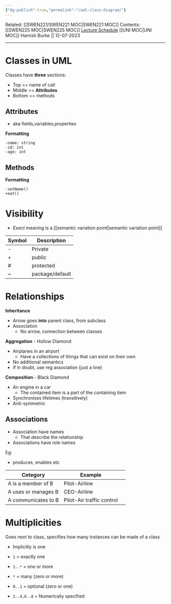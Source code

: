 ```yaml
---
{"dg-publish":true,"permalink":"/uml-class-diagram/"}
---
```


Related: [[SWEN221/SWEN221 MOC\|SWEN221 MOC]]
Contents: [[SWEN225 MOC\|SWEN225 MOC]]
[Lecture Schedule](https://ecs.wgtn.ac.nz/Courses/SWEN225_2023T2/CourseSchedule)
[[UNI MOC\|UNI MOC]]
Hamish Burke || 12-07-2023
***

# Classes in UML

Classes have **three** sections:
- Top == name of call
- Middle == **Attributes**
- Bottom == methods

## Attributes

- aka fields,variables,properties

**Formatting**

```
-name: string
-id: int
-age: int
```

## Methods

**Formatting**

```
-setName()
+eat()
```

# Visibility

- *Exact* meaning is a [[semantic variation point\|semantic variation point]]

| Symbol | Description |
| ------ | ----------- |
| -      | Private     |
| +      | public      |
| #      | protected   |
| ~      | package/default|

# Relationships

**Inheritance**
- Arrow goes **into** parent class, from subclass
- Association
	- No arrow, connection between classes

**Aggregation** - Hollow Diamond

 - Airplanes in an airport
	 - Have a collections of things that can exist on their own
- No additional semantics
- If in doubt, use reg association (just a line)


**Composition** - Black Diamond
 - An engine in a car
	  - The contained item is a part of the containing item
- Synchronises lifetimes (transitively)
- Anti-symmetric

## Associations

- Association have names
	- That describe the relationship
- Associations have role names

Eg:
- produces, enables etc

| Cetegory            | Example                   |     |
| ------------------- | ------------------------- | --- |
| A is a member of B  | Pilot-Airline             |     |
| A uses or manages B | CEO-Airline               |     |
| A communicates to B | Pilot-Air traffic control |     |

# Multiplicities

Goes next to class, specifies how many instances can be made of a class

- Implicitly is one

- `1` =  exactly one
- `1..*` = one or more
- `*` = many (zero or more)
- `0..1` = optional (zero or one)
- `2..4,6..8` = Numerically specified


